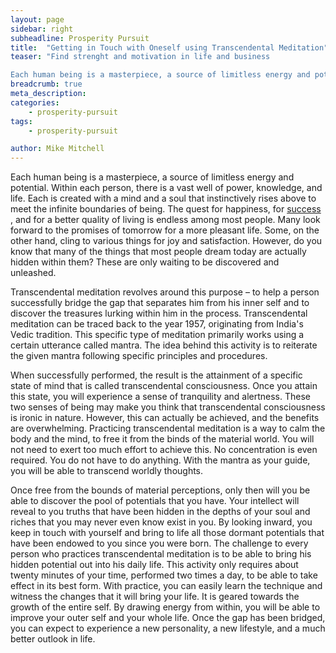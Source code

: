 ```yaml
---
layout: page
sidebar: right
subheadline: Prosperity Pursuit
title:  "Getting in Touch with Oneself using Transcendental Meditation"
teaser: "Find strenght and motivation in life and business

Each human being is a masterpiece, a source of limitless energy and potential. Within each person, there is a vast well of power, knowledge, and life."
breadcrumb: true
meta_description:
categories:
    - prosperity-pursuit
tags:
    - prosperity-pursuit

author: Mike Mitchell
---
```


Each human being is a masterpiece, a source of limitless energy and potential. Within each person, there is a vast well of power, knowledge, and life. Each is created with a mind and a soul that instinctively rises above to meet the infinite boundaries of being.
The quest for happiness, for <a href="https://diyeasyprojects.github.io/pages/prosperity-pursuit/">success</a> , and for a better quality of living is endless among most people. Many look forward to the promises of tomorrow for a more pleasant life. Some, on the other hand, cling to various things for joy and satisfaction. However, do you know that many of the things that most people dream today are actually hidden within them? These are only waiting to be discovered and unleashed.

Transcendental meditation revolves around this purpose – to help a person successfully bridge the gap that separates him from his inner self and to discover the treasures lurking within him in the process. Transcendental meditation can be traced back to the year 1957, originating from India's Vedic tradition. This specific type of meditation primarily works using a certain utterance called mantra. The idea behind this activity is to reiterate the given mantra following specific principles and procedures.

When successfully performed, the result is the attainment of a specific state of mind that is called transcendental consciousness. Once you attain this state, you will experience a sense of tranquility and alertness. These two senses of being may make you think that transcendental consciousness is ironic in nature. However, this can actually be achieved, and the benefits are overwhelming.
Practicing transcendental meditation is a way to calm the body and the mind, to free it from the binds of the material world. You will not need to exert too much effort to achieve this. No concentration is even required. You do not have to do anything. With the mantra as your guide, you will be able to transcend worldly thoughts.

Once free from the bounds of material perceptions, only then will you be able to discover the pool of potentials that you have. Your intellect will reveal to you truths that have been hidden in the depths of your soul and riches that you may never even know exist in you. By looking inward, you keep in touch with yourself and bring to life all those dormant potentials that have been endowed to you since you were born.
The challenge to every person who practices transcendental meditation is to be able to bring his hidden potential out into his daily life. This activity only requires about twenty minutes of your time, performed two times a day, to be able to take effect in its best form. With practice, you can easily learn the technique and witness the changes that it will bring your life. It is geared towards the growth of the entire self. By drawing energy from within, you will be able to improve your outer self and your whole life. Once the gap has been bridged, you can expect to experience a new personality, a new lifestyle, and a much better outlook in life.
